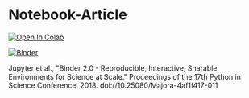 # Notebook-Article

[![Open In Colab](https://colab.research.google.com/assets/colab-badge.svg)](https://colab.research.google.com/github/cchandre/Notebook-Article/Notebook-Article.ipynb)

[![Binder](https://mybinder.org/badge_logo.svg)](https://mybinder.org/v2/gh/cchandre/Notebook-Article/master)

Jupyter et al., "Binder 2.0 - Reproducible, Interactive, Sharable Environments for Science at Scale." Proceedings of the 17th Python in Science Conference. 2018. doi://10.25080/Majora-4af1f417-011
